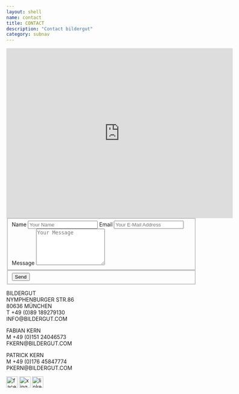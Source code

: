```yaml
---
layout: shell
name: contact
title: CONTACT
description: "Contact bildergut"
category: subnav
---
```


<div class="container" id="body-core">
<iframe src="https://www.google.com/maps/embed?pb=!1m14!1m8!1m3!1d1330.9407100014255!2d11.544120846665951!3d48.151091281804625!3m2!1i1024!2i768!4f13.1!3m3!1m2!1s0x479e760ed065c633%3A0x54c5053036a21342!2sBildergut+Image+Processing!5e0!3m2!1sde!2sde!4v1450366664947" width="600" height="450" frameborder="0" style="border:0" allowfullscreen></iframe>

<form id="contact-form" action="mailto:pilz@syslab.com"><fieldset class="vertical"><label>Name <input name="name" type="text" placeholder="Your Name" /> </label> <label>Email <input name="email" type="text" placeholder="Your E-Mail Address" /> </label> <label>Message <textarea name="message" rows="6" placeholder="Your Message"></textarea></label></fieldset><fieldset class="horizontal"><input name="submit" type="button" value="Send" /></fieldset></form>


<p>
BILDERGUT<br />
NYMPHENBURGER STR.86<br />
80636 MÜNCHEN<br />
T +49 (0)89 189279130<br />
INFO@BILDERGUT.COM<br />
</p>
<p>
FABIAN KERN<br />
M +49 (0)151 24046573<br />
FKERN@BILDERGUT.COM<br />
</p>
<p>
PATRICK KERN<br />
M +49 (0)176 45847774<br />
PKERN@BILDERGUT.COM<br />
</p>

<span class="social-media">
  <a href="http://www.facebook.com/pages/Bildergut-Image-Processing/256662631032338" target="_blank"><img src="/media/facebook.png" width="30" height="30" alt="facebook"></a>
  <a href="http://www.xing.com/companies/bildergutimageprocessing" target="_blank"><img src="/media/xing.png" width="30" height="30" alt="xing"></a>
  <a href="http://www.linkedin.com/company/bildergut---image-processing" target="_blank"><img src="/media/linkedin.png" width="30" height="30" alt="linkedin"></a>
</span>

</div>

